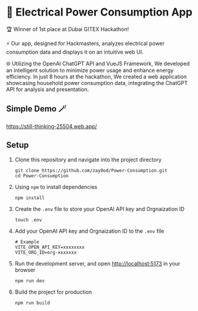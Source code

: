 # 🚀 Electrical Power Consumption App 

🏆 Winner of 1st place at Dubai GITEX Hackathon!

⚡️ Our app, designed for Hackmasters, analyzes electrical power consumption data and displays it on an intuitive web UI.

🌐 Utilizing the OpenAI ChatGPT API and VueJS Framework, We developed an intelligent solution to minimize power usage and enhance energy efficiency. In just 8 hours at the hackathon, We created a web application showcasing household power consumption data, integrating the ChatGPT API for analysis and presentation.

## Simple Demo 🪄
https://still-thinking-25504.web.app/




## Setup

1. Clone this repository and navigate into the project directory

    ```shell
    git clone https://github.com/zay0od/Power-Consumption.git
    cd Power-Consumption
    ```

2. Using `npm` to install dependencies
  
    ```shell
    npm install
    ```

3. Create the `.env` file to store your OpenAI API key and Orgnaization ID

    ```shell
    touch .env
    ```

4. Add your OpenAI API key and Orgnaization ID to the `.env` file

    ```shell
    # Example
    VITE_OPEN_API_KEY=xxxxxxxx
    VITE_ORG_ID=org-xxxxxxx
    ```

5. Run the development server, and open [http://localhost:5173](http://localhost:5173) in your browser

    ```shell
    npm run dev
    ```

6. Build the project for production

    ```shell
    npm run build
    ```
